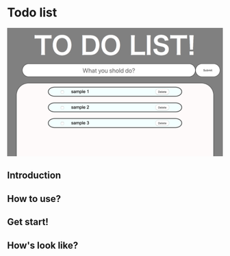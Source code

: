 # Todo list

<img src="https://github.com/G-N555/Todolist/blob/master/todoapp/todoList_firstpage.png" width="700px" height="300px">

## Introduction

## How to use?

## Get start!

## How's look like?

